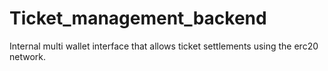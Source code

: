 # Ticket_management_backend
Internal multi wallet interface that allows ticket settlements using the erc20 network.
